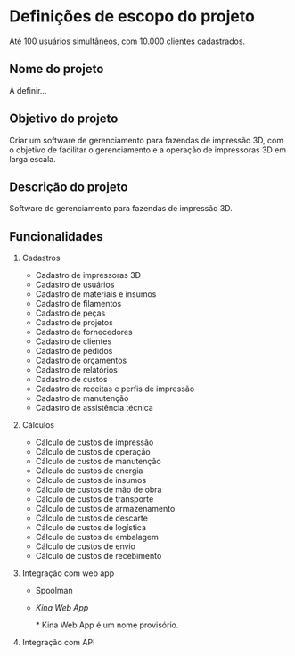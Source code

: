 ﻿# Definições de escopo do projeto

Até 100 usuários simultâneos, com 10.000 clientes cadastrados.

## Nome do projeto

À definir...

## Objetivo do projeto

Criar um software de gerenciamento para fazendas de impressão 3D, com o objetivo de facilitar o gerenciamento e a operação de impressoras 3D em larga escala.

## Descrição do projeto

Software de gerenciamento para fazendas de impressão 3D.

## Funcionalidades

1. Cadastros

	- Cadastro de impressoras 3D
	- Cadastro de usuários
	- Cadastro de materiais e insumos
	- Cadastro de filamentos
	- Cadastro de peças
	- Cadastro de projetos
	- Cadastro de fornecedores
	- Cadastro de clientes
	- Cadastro de pedidos
	- Cadastro de orçamentos
	- Cadastro de relatórios
	- Cadastro de custos
	- Cadastro de receitas e perfis de impressão
	- Cadastro de manutenção
	- Cadastro de assistência técnica

2. Cálculos

	- Cálculo de custos de impressão
	- Cálculo de custos de operação
	- Cálculo de custos de manutenção
	- Cálculo de custos de energia
	- Cálculo de custos de insumos
	- Cálculo de custos de mão de obra
	- Cálculo de custos de transporte
	- Cálculo de custos de armazenamento
	- Cálculo de custos de descarte
	- Cálculo de custos de logística
	- Cálculo de custos de embalagem
	- Cálculo de custos de envio
	- Cálculo de custos de recebimento

3. Integração com web app
	- Spoolman
	- *Kina Web App*

		\* Kina Web App é um nome provisório.

4. Integração com API
